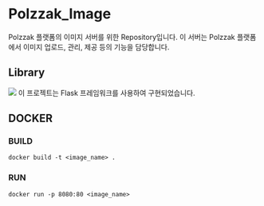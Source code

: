 # Polzzak_Image 
Polzzak 플랫폼의 이미지 서버를 위한 Repository입니다. 이 서버는 Polzzak 플랫폼에서 이미지 업로드, 관리, 제공 등의 기능을 담당합니다.

## Library
<img src="https://img.shields.io/badge/Flask-2.5.1-blue"/>
이 프로젝트는 Flask 프레임워크를 사용하여 구현되었습니다.


## DOCKER
### BUILD
```
docker build -t <image_name> .
```
### RUN
```
docker run -p 8080:80 <image_name> 
```
